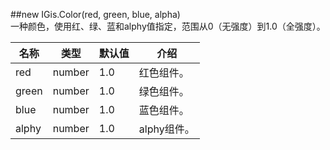 ##new IGis.Color(red, green, blue, alpha)  
一种颜色，使用红、绿、蓝和alphy值指定，范围从0（无强度）到1.0（全强度）。  
  
名称|类型|默认值|介绍  
-|-|-|-   
red| number|1.0 |红色组件。  
green| number |1.0 |绿色组件。  
blue |number |1.0 |蓝色组件。  
alphy |number |1.0 |alphy组件。  